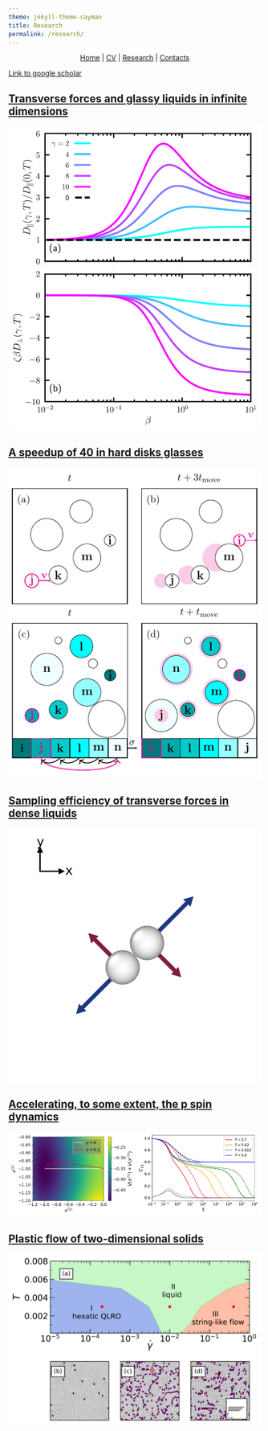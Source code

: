```yaml
---
theme: jekyll-theme-cayman
title: Research
permalink: /research/
---
```

<p align="center">
  <a href="https://federicoghimenti.github.io">Home</a> |
  <a href="https://federicoghimenti.github.io/cv">CV</a> |
  <a href="https://federicoghimenti.github.io/research">Research</a> |
  <a href="https://federicoghimenti.github.io/contacts">Contacts</a>
</p>

[Link to google scholar](https://scholar.google.com/scholar?hl=en&as_sdt=0%2C5&q=federico+ghimenti&oq=feder)
## [Transverse forces and glassy liquids in infinite dimensions](https://arxiv.org/abs/2402.10856)

![Image](speedup_d_infty.png)

## [A speedup of 40 in hard disks glasses](https://arxiv.org/abs/2402.06585)

![Image](cartoon_cswap_ecmc.png)

## [Sampling efficiency of transverse forces in dense liquids](https://journals.aps.org/prl/abstract/10.1103/PhysRevLett.131.257101)

![Image](cartoon_transverse.png)


## [Accelerating, to some extent, the p spin dynamics](https://journals.aps.org/pre/abstract/10.1103/PhysRevE.105.054137#)


![Image](Twisted.jpg)

## [Plastic flow of two-dimensional solids](https://arxiv.org/abs/2310.05094)


![Image](Phase_Diagram.png)

<script src="http://code.jquery.com/jquery-1.4.2.min.js"></script> <script> var x = document.getElementsByClassName("site-footer-credits"); setTimeout(() => { x[0].remove(); }, 10); </script>
